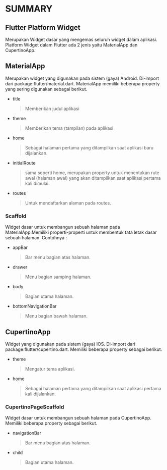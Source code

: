 # SUMMARY

## Flutter Platform Widget

Merupakan Widget dasar yang mengemas seluruh widget dalam aplikasi. Platform Widget dalam Flutter ada 2 jenis yaitu MaterialApp dan CupertinoApp.

## MaterialApp

Merupakan widget yang digunakan pada sistem (gaya) Android. Di-import dari package:flutter/material.dart. MaterialApp memiliki beberapa property yang sering digunakan sebagai berikut.

- title
  > Memberikan judul aplikasi
- theme
  > Memberikan tema (tampilan) pada aplikasi
- home
  > Sebagai halaman pertama yang ditampilkan saat aplikasi baru dijalankan.
- initialRoute
  > sama seperti home, merupakan property untuk menentukan rute awal (halaman awal) yang akan ditampilkan saat aplikasi pertama kali dimulai.
- routes
  > Untuk mendaftarkan alaman pada routes.

### Scaffold

Widget dasar untuk membangun sebuah halaman pada MaterialApp.Memiliki properti-properti untuk membentuk tata letak dasar sebuah halaman. Contohnya :

- appBar
  > Bar menu bagian atas halaman.
- drawer
  > Menu bagian samping halaman.
- body
  > Bagian utama halaman.
- bottomNavigationBar
  > Menu bagian bawah halaman.

## CupertinoApp

Widget yang digunakan pada sistem (gaya) IOS. Di-import dari package:flutter/cupertino.dart. Memiliki beberapa property sebagai berikut.

- theme
  > Mengatur tema aplikasi.
- home
  > Sebagai halaman pertama yang ditampilkan saat aplikasi pertama kali dijalankan.

### CupertinoPageScaffold

Widget dasar untuk membangun sebuah halaman pada CupertinoApp. Memiliki beberapa property sebagai berikut.

- navigationBar
  > Bar menu bagian atas halaman.
- child
  > Bagian utama halaman.
